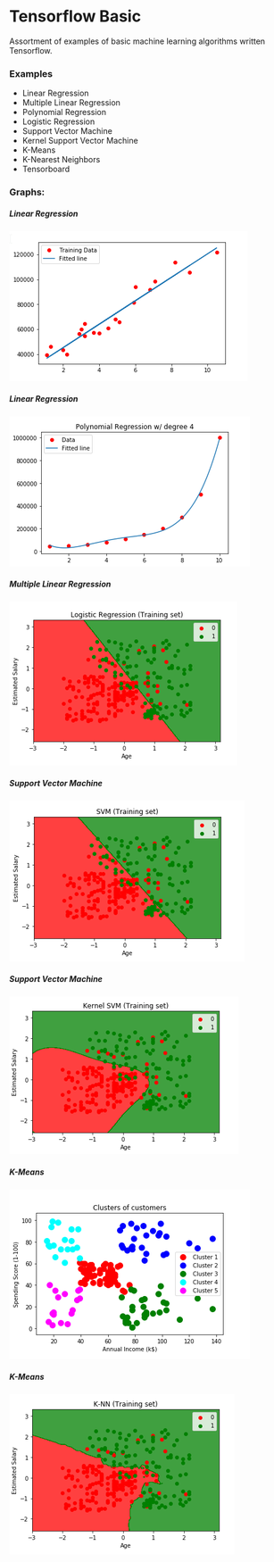 # Tensorflow Basic
Assortment of examples of basic machine learning algorithms written Tensorflow.

### Examples 
- Linear Regression
- Multiple Linear Regression
- Polynomial Regression
- Logistic Regression
- Support Vector Machine
- Kernel Support Vector Machine
- K-Means
- K-Nearest Neighbors
- Tensorboard

### Graphs:
##### Linear Regression
![alt text][Linear Regression]

[Linear Regression]: https://github.com/coreyasmith35/Templates/blob/master/Tensorflow/Graphs/linear_regression.png?raw=true "linear Regression"

##### Linear Regression
![alt text][Polynomial Regression]

[Polynomial Regression]: https://github.com/coreyasmith35/Templates/blob/master/Tensorflow/Graphs/polynomial_regression.png?raw=true "Polynomial Regression"

##### Multiple Linear Regression
![alt text][Logistic Regression]

[Logistic Regression]: https://github.com/coreyasmith35/Templates/blob/master/Tensorflow/Graphs/logistic_regression.png?raw=true "Logistic Regression"

##### Support Vector Machine
![alt text][Support Vector Machine]

[Support Vector Machine]: https://github.com/coreyasmith35/Templates/blob/master/Tensorflow/Graphs/svm.png?raw=true "Support Vector Machine"

##### Support Vector Machine
![alt text][Kernel Support Vector Machine]

[Kernel Support Vector Machine]: https://github.com/coreyasmith35/Templates/blob/master/Tensorflow/Graphs/kernel_svm.png?raw=true "Kernel Support Vector Machine"

##### K-Means
![alt text][K-Means]

[K-Means]: https://github.com/coreyasmith35/Templates/blob/master/Tensorflow/Graphs/k_means.png?raw=true "K-Means"

##### K-Means
![alt text][K-Nearest Neighbors]

[K-Nearest Neighbors]: https://github.com/coreyasmith35/Templates/blob/master/Tensorflow/Graphs/knn.png?raw=true "K-Nearest Neighbors"
